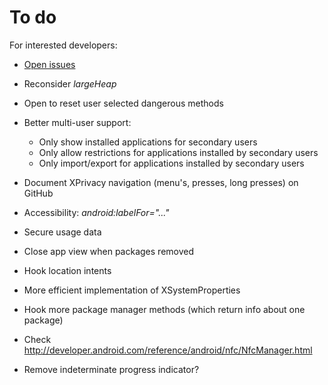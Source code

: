 To do
=====

For interested developers:

* [Open issues](https://github.com/M66B/XPrivacy/issues?state=open)

* Reconsider *largeHeap*
* Open to reset user selected dangerous methods
* Better multi-user support:
	* Only show installed applications for secondary users
	* Only allow restrictions for applications installed by secondary users
	* Only import/export for applications installed by secondary users
* Document XPrivacy navigation (menu's, presses, long presses) on GitHub

* Accessibility: *android:labelFor="..."*
* Secure usage data
* Close app view when packages removed
* Hook location intents
* More efficient implementation of XSystemProperties
* Hook more package manager methods (which return info about one package)
* Check http://developer.android.com/reference/android/nfc/NfcManager.html
* Remove indeterminate progress indicator?
